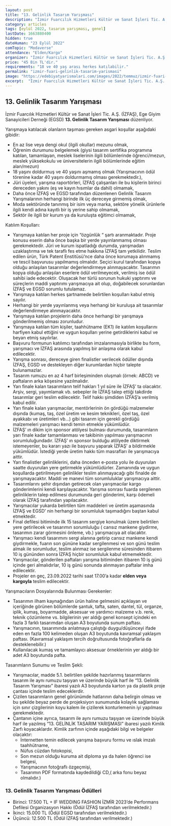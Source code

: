 ```yaml
---
layout: post
title: "13. Gelinlik Tasarım Yarışması"
description: "İzmir Fuarcılık Hizmetleri Kültür ve Sanat İşleri Tic. A.Ş. (İZFAŞ), Ege Giyim Sanayicileri Derneği (EGSD) '13. Gelinlik Tasarım Yarışması' düzenliyor."
category: articles
tags: [eylül 2022, tasarım yarışması, genel]
lastDate: 1663880400
hidden: true
dateHuman: "23 Eylül 2022"
comTopic: "Modaverse"
attendance: "Elden/Kargo"
organizer: "İzmir Fuarcılık Hizmetleri Kültür ve Sanat İşleri Tic. A.Ş. (İZFAŞ), Ege Giyim Sanayicileri Derneği (EGSD)"
price: "45 Bin TL'dir."
requirements: "18 ve 40 yaş arası herkes katılabilir."
permalink: "izmir-fuari-gelinlik-tasarim-yarismasi"
image: "https://edebiyatyarismalari.com/images/2022/temmuz/izmir-fuari-gelinlik-tasarim-yarismasi.jpg"
excerpt:  "İzmir Fuarcılık Hizmetleri Kültür ve Sanat İşleri Tic. A.Ş. (İZFAŞ), Ege Giyim Sanayicileri Derneği (EGSD) <strong> 13. Gelinlik Tasarım Yarışması </strong> düzenliyor."
---
```


## 13. Gelinlik Tasarım Yarışması
İzmir Fuarcılık Hizmetleri Kültür ve Sanat İşleri Tic. A.Ş. (İZFAŞ), Ege Giyim Sanayicileri Derneği (EGSD) **13. Gelinlik Tasarım Yarışması** düzenliyor.  

Yarışmaya katılacak olanların taşıması gereken asgari koşullar aşağıdaki gibidir:
- En az lise veya dengi okul (ilgili okullar) mezunu olmak,
- Öğrenim durumunu belgelemek (giysi tasarım sertifika programına katılan, tamamlayan, meslek liselerinin ilgili bölümlerinde öğrenci/mezun, meslek yüksekokulu ve üniversitelerin ilgili bölümlerinde eğitim alan/mezun)
- 18 yaşını doldurmuş ve 40 yaşını aşmamış olmak (Yarışmacının ödül törenine kadar 40 yaşını doldurmamış olması gerekmektedir.),
- Jüri üyeleri, yarışma raportörleri, İZFAŞ çalışanları ile bu kişilerin birinci dereceden yakını (eş ve kayın hısımlar da dahil) olmamak,
- Daha önce İZFAŞ ve EGSD tarafından düzenlenen Gelinlik Tasarım Yarışmalarının herhangi birinde ilk üç dereceye girmemiş olmak,
- Moda sektöründe tanınmış bir isim veya marka, sektöre yönelik ürünlerle ilgili kendi adına kayıtlı bir iş yerine sahip olmamak,
- Sektör ile ilgili bir kurum ya da kuruluşta eğitimci olmamak,

Katılım Koşulları:
- Yarışmaya katılan her proje için “özgünlük “ şartı aranmaktadır. Proje konusu eserin daha önce başka bir yerde yayınlanmamış olması gerekmektedir. Jüri ve kurum ispatladığı durumda, yarışmadan uzaklaştırma ve tek taraflı fes etme hakkına İZFAŞ tam yetkilidir. Teslim edilen ürün, Türk Patent Enstitüsü’nce daha önce korumaya alınmamış ve tescil başvurusu yapılmamış olmalıdır. Seçici kurul tarafından kopya olduğu anlaşılan tasarımlar değerlendirmeye alınmayacaktır. Tasarımın kopya olduğu anlaşılan eserlere ödül verilmeyecek, verilmiş ise ödül sahibi iade edecektir. Oluşacak her türlü sorunun hukuki yaptırımı ve süreçlerin maddi yaptırımı yarışmacıya ait olup, doğabilecek sorunlardan İZFAŞ ve EGSD sorumlu tutulamaz.
- Yarışmaya katılan herkes şartnamede belirtilen koşulları kabul etmiş sayılır.
- Herhangi bir yerde yayınlanmış veya herhangi bir kuruluşa ait tasarımlar değerlendirmeye alınmayacaktır.
- Yarışmaya katılan projelerin daha önce herhangi bir yarışmaya gönderilmemiş olması zorunludur.
- Yarışmaya katılan tüm kişiler, taahhütname (EK1) ile katılım koşullarını harfiyen kabul ettiğini ve uygun koşulları yerine getirdiklerini kabul ve beyan etmiş sayılırlar.
- Başvuru formunun katılımcı tarafından imzalanmasıyla birlikte bu form, yarışmacı ve İZFAŞ arasında yapılmış bir anlaşma olarak kabul edilecektir.
- Yarışma sonrası, dereceye giren finalistler verilecek ödüller dışında İZFAŞ, EGSD ve destekleyen diğer kurumlardan hiçbir talepte bulunamazlar.
- Tasarım rumuzu en az 4 harf birleşiminden oluşmalı (örnek: ABCD) ve paftaların arka köşesine yazılmalıdır.
- Yarı finale kalan tasarımların telif hakları 1 yıl süre ile İZFAŞ’ ta olacaktır. Arşiv, sergi, yayımlamak vb. sebepler ile İZFAŞ talep ettiği takdirde tasarımlar geri teslim edilecektir. Telif hakkı şimdiden İZFAŞ’a verilmiş kabul edilir.
- Yarı finale kalan yarışmacılar, mentörlerinin ön gördüğü malzemeler dışında (kumaş, taş, özel üretim ve kesim teknikleri, özel taş, özel ayakkabı ve üretimleri vb…) gibi tasarım için gerekli gördüğü malzemeleri yarışmacı kendi temin etmekle yükümlüdür.
- İZFAŞ’ ın dikim için sponsor atölyesi bulması durumunda, tasarımların yarı finale kadar tamamlanması ve takibinin yapılması yarışmacının sorumluluğundadır. İZFAŞ’ ın sponsor bulduğu atölyede diktirmek istemeyenler, bu kararı yazı ile başvuru yaparak İZFAŞ’ a bildirmekle yükümlüdür. İstediği yerde üretim hakkı tüm masrafları ile yarışmacıya aittir.
- Yarı finalistler gelinliklerini, daha önceden e-posta yolu ile duyurulan saatte duyurulan yere getirmekle yükümlüdürler. Zamanında ve uygun koşullarda getirilmeyen gelinlikler teslim alınmayacağı gibi finalde de yarışmayacaktır. Maddi ve manevi tüm sorumluluklar yarışmacıya aittir.
- Tasarımlarını şehir dışından getirecek olan yarışmacılar kargo gönderimlerini kendi karşılayacaktır. Yarışma sonrası fuarda sergilenen gelinliklerin talep edilmesi durumunda geri gönderimi, karşı ödemeli olarak İZFAŞ tarafından yapılacaktır.
- Yarışmacılar yukarda belirtilen tüm maddeleri ve üretim aşamasında İZFAŞ ve EGSD’ nin herhangi bir sorumluluk taşımadığını baştan kabul etmektedir.
- Final defilesi bitiminde ilk 15 tasarım sergiye konulmak üzere belirtilen yere getirilecek ve tasarımın sorumluluğu ( cansız mankene giydirme, tasarımın zarar görmesini önleme, vb.) yarışmacıya ait olacaktır.
- Yarışmacı kendi tasarımını sergi alanına getirip cansız mankene kendi giydirmekle, fuarın son gününe kadar sergilenmesi ve son günü teslim almak ile sorumludur, teslim alınmaz ise sergilenme süresinden itibaren 10 iş gününden sonra İZFAŞ hiçbir sorumluluk kabul etmemektedir.
- Yarışmacılar, gönderilen paftaları yarışma bitiminden itibaren 10 iş günü içinde geri almalıdırlar, 10 iş günü sonunda alınmayan paftalar imha edilecektir.
- Projeler en geç, 23.09.2022 tarihi saat 17.00’a kadar **elden veya kargoyla** teslim edilecektir.

Yarışmacıların Dosyalarında Bulunması Gerekenler:
- Tasarımın ilham kaynağından ürün haline gelmesini açıklayan ve içeriğinde görünen bölümlerde şantuk, tafta, saten, dantel, tül, organze, iplik, kumaş, boyarmadde, aksesuar ve yardımcı malzeme v.b. renk, teknik çözümleme vs. bilgilerinin yer aldığı genel konsept içindeki en fazla 3 farklı tasarımdan oluşan A3 boyutunda sunum paftası.
- Yarışmacının, tasarımında anlatmaya çalıştığı duygu/düşünceyi ifade eden en fazla 100 kelimeden oluşan A3 boyutunda kavramsal yaklaşım paftası. (Kavramsal yaklaşım tercih doğrultusunda fotoğraflarla da desteklenebilir.)
- Kullanılacak kumaş ve tamamlayıcı aksesuar örneklerinin yer aldığı bir adet A3 boyutunda pafta.

Tasarımların Sunumu ve Teslim Şekli:
- Yarışmacılar, madde 5.1. belirtilen şekilde hazırlanmış tasarımlarını tasarım ile aynı rumuzu taşıyan ve üzerinde büyük harf ile “13. Gelinlik Tasarım Yarışması” ibaresi yazılı A3 boyutunda karton ya da plastik proje çantası içinde teslim edeceklerdir.
- Çizilen tasarımların genel görünümde hatlarının daha belirgin olması ve bu şekilde beyaz perde de projeksiyon sunumunda kolaylık sağlaması için sınır çizgilerinin koyu kalem ile çizilerek konturlemenin iyi yapılması gerekmektedir.
- Çantanın içine ayrıca, tasarım ile aynı rumuzu taşıyan ve üzerinde büyük harf ile yazılmış “13. GELİNLİK TASARIM YARIŞMASI” ibaresi yazılı Kimlik Zarfı koyacaklardır. Kimlik zarfının içinde aşağıdaki bilgi ve belgeler olacaktır: 
    - İnternetten temin edilecek yarışma başvuru formu ve ıslak imzalı taahhütname,
    - Nüfus cüzdan fotokopisi,
    - Son mezun olduğu kuruma ait diploma ya da halen öğrenci ise belgesi,
    - Yarışmacının fotoğraflı özgeçmişi,
    - Tasarımın PDF formatında kaydedildiği CD,( arka fonu beyaz olmalıdır.)


### 13. Gelinlik Tasarım Yarışması Ödülleri
- Birinci: 17.500 TL + IF WEDDING FASHION İZMİR 2023’de Performans Defilesi Organizasyon Hakkı (Ödül İZFAŞ tarafından verilmektedir.)
- İkinci: 15.000 TL (Ödül EGSD tarafından verilmektedir.)
- Üçüncü: 12.500 TL (Ödül İZFAŞ tarafından verilmektedir.)